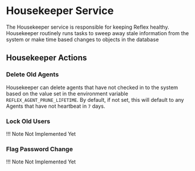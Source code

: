 # Housekeeper Service

The Housekeeper service is responsible for keeping Reflex healthy.  Housekeeper routinely runs tasks to sweep away stale information from the system or make time based changes to objects in the database

## Housekeeper Actions

### Delete Old Agents

Housekeeper can delete agents that have not checked in to the system based on the value set in the environment variable `REFLEX_AGENT_PRUNE_LIFETIME`.  By default, if not set, this will default to any Agents that have not heartbeat in `7` days.

### Lock Old Users

!!! Note
    Not Implemented Yet

### Flag Password Change

!!! Note
    Not Implemented Yet